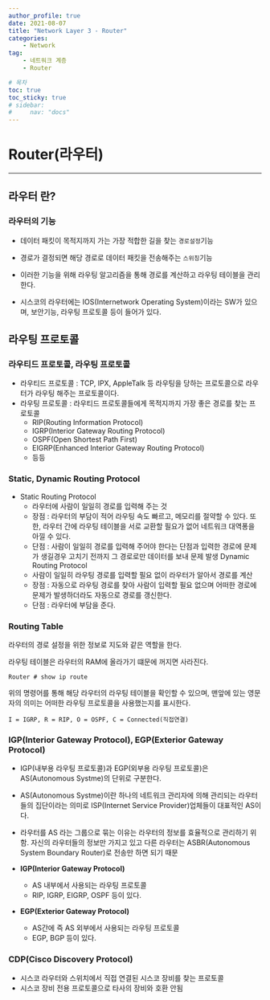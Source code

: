 ```yaml
---
author_profile: true
date: 2021-08-07
title: "Network Layer 3 - Router"
categories: 
    - Network
tag: 
    - 네트워크 계층
    - Router

# 목차
toc: true  
toc_sticky: true 
# sidebar:
#     nav: "docs"
---
```


# Router(라우터)

---

## 라우터 란?

### 라우터의 기능

- 데이터 패킷이 목적지까지 가는 가장 적합한 길을 찾는 `경로설정`기능
- 경로가 결정되면 해당 경로로 데이터 패킷을 전송해주는 `스위칭`기능
- 이러한 기능을 위해 라우팅 알고리즘을 통해 경로를 계산하고 라우팅 테이블을 관리한다.


- 시스코의 라우터에는 IOS(Internetwork Operating System)이라는 SW가 있으며, 보안기능, 라우팅 프로토콜 등이 들어가 있다.

## 라우팅 프로토콜

### 라우티드 프로토콜, 라우팅 프로토콜
- 라우티드 프로토콜 : TCP, IPX, AppleTalk 등 라우팅을 당하는 프로토콜으로 라우터가 라우팅 해주는 프로토콜이다.
- 라우팅 프로토콜 : 라우티드 프로토콜들에게 목적지까지 가장 좋은 경로를 찾는 프로토콜
    - RIP(Routing Information Protocol)
    - IGRP(Interior Gateway Routing Protocol)
    - OSPF(Open Shortest Path First)
    - EIGRP(Enhanced Interior Gateway Routing Protocol)
    - 등등

### Static, Dynamic Routing Protocol
- Static Routing Protocol 
    - 라우터에 사람이 일일히 경로를 입력해 주는 것
    - 장점 : 라우터의 부담이 적어 라우팅 속도 빠르고, 메모리를 절약할 수 있다. 또한, 라우터 간에 라우팅 테이블을 서로 교환할 필요가 없어 네트워크 대역퐁을 아낄 수 있다.
    - 단점 : 사람이 일일히 경로를 입력해 주어야 한다는 단점과 입력한 경로에 문제가 생길경우 고치기 전까지 그 경로로만 데이터를 보내 문제 발생
Dynamic Routing Protocol
    - 사람이 일일히 라우팅 경로를 입력할 필요 없이 라우터가 알아서 경로를 계산
    - 장점 : 자동으로 라우팅 경로를 찾아 사람이 입력할 필요 없으며 어떠한 경로에 문제가 발생하더라도 자동으로 경로를 갱신한다.
    - 단점 : 라우터에 부담을 준다. 

### Routing Table

라우터의 경로 설정을 위한 정보로 지도와 같은 역할을 한다. 

라우팅 테이블은 라우터의 RAM에 올라가기 떄문에 꺼지면 사라진다.

```
Router # show ip route
```
위의 명령어를 통해 해당 라우터의 라우팅 테이블을 확인할 수 있으며, 맨앞에 있는 영문자의 의미는 어떠한 라우팅 프로토콜을 사용했는지를 표시한다.

`I = IGRP, R = RIP, O = OSPF, C = Connected(직접연결)`

### IGP(Interior Gateway Protocol), EGP(Exterior Gateway Protocol)

- IGP(내부용 라우팅 프로토콜)과 EGP(외부용 라우팅 프로토콜)은 AS(Autonomous Systme)의 단위로 구분한다.

- AS(Autonomous Systme)이란 하나의 네트워크 관리자에 의해 관리되는 라우터들의 집단이라는 의미로 ISP(Internet Service Provider)업체들이 대표적인 AS이다.

- 라우터를 AS 라는 그룹으로 묶는 이유는 라우터의 정보를 효율적으로 관리하기 위함. 자신의 라우터들의 정보만 가지고 있고 다른 라우터는 ASBR(Autonomous System Boundary Router)로 전송만 하면 되기 때문

- **IGP(Interior Gateway Protocol)** 
    - AS 내부에서 사용되는 라우팅 프로토콜
    - RIP, IGRP, EIGRP, OSPF 등이 있다.
- **EGP(Exterior Gateway Protocol)**
    - AS간에 즉 AS 외부에서 사용되는 라우팅 프로토콜
    - EGP, BGP 등이 있다.

### CDP(Cisco Discovery Protocol)
- 시스코 라우터와 스위치에서 직접 연결된 시스코 장비를 찾는 프로토콜
- 시스코 장비 전용 프로토콜으로 타사의 장비와 호환 안됨
